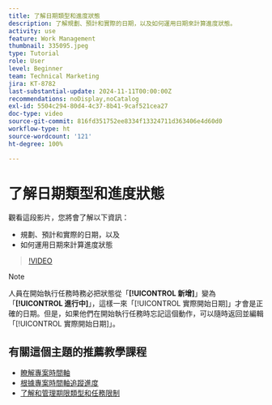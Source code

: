 ```yaml
---
title: 了解日期類型和進度狀態
description: 了解規劃、預計和實際的日期，以及如何運用日期來計算進度狀態。
activity: use
feature: Work Management
thumbnail: 335095.jpeg
type: Tutorial
role: User
level: Beginner
team: Technical Marketing
jira: KT-8782
last-substantial-update: 2024-11-11T00:00:00Z
recommendations: noDisplay,noCatalog
exl-id: 5504c294-80d4-4c37-8b41-9caf521cea27
doc-type: video
source-git-commit: 816fd351752ee8334f13324711d363406e4d60d0
workflow-type: ht
source-wordcount: '121'
ht-degree: 100%

---
```


# 了解日期類型和進度狀態

觀看這段影片，您將會了解以下資訊：

* 規劃、預計和實際的日期，以及
* 如何運用日期來計算進度狀態

>[!VIDEO](https://video.tv.adobe.com/v/335095/?quality=12&learn=on)

>[!NOTE]
>
>人員在開始執行任務時務必把狀態從「**[!UICONTROL 新增]**」變為「**[!UICONTROL 進行中]**」，這樣一來「[!UICONTROL 實際開始日期]」才會是正確的日期。但是，如果他們在開始執行任務時忘記這個動作，可以隨時返回並編輯「[!UICONTROL 實際開始日期]」。


## 有關這個主題的推薦教學課程

* [瞭解專案時間軸](/help/manage-work/project-timelines/understand-project-timelines.md)
* [根據專案時間軸追蹤進度](/help/manage-work/project-timelines/track-work-progress-from-the-project-timeline.md)
* [了解和管理期限類型和任務限制](/help/manage-work/intermediate-projects/understand-and-manage-duration-types-and-task-constraints.md)

